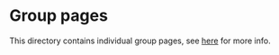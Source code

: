 # Group pages

This directory contains individual group pages, see [here](../resources/how-to-edit-a-group.md) for more info.
